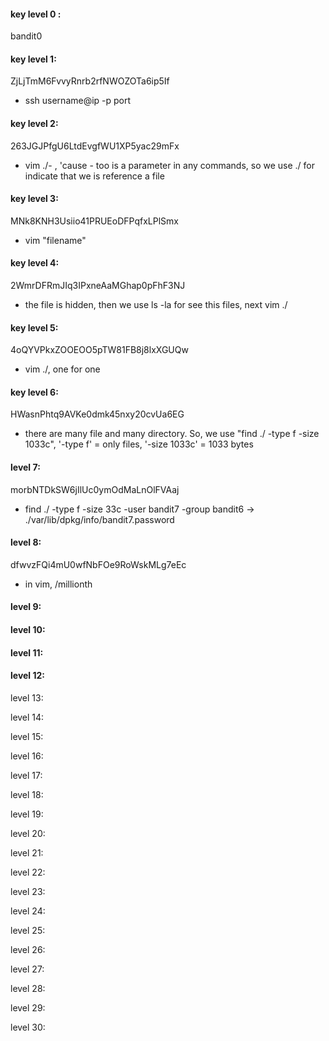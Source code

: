 #### key level 0 : 
bandit0


#### key level 1:
ZjLjTmM6FvvyRnrb2rfNWOZOTa6ip5If

- ssh username@ip -p port


#### key level 2:
263JGJPfgU6LtdEvgfWU1XP5yac29mFx

- vim ./-  , 'cause - too is a parameter in any commands, so we use ./ for indicate that we is reference a file

#### key level 3:
MNk8KNH3Usiio41PRUEoDFPqfxLPlSmx

- vim "filename"

#### key level 4:
2WmrDFRmJIq3IPxneAaMGhap0pFhF3NJ

- the file is hidden, then we use ls -la for see this files, next vim ./<file>


#### key level 5:
4oQYVPkxZOOEOO5pTW81FB8j8lxXGUQw

- vim ./<file>, one for one

#### key level 6:
HWasnPhtq9AVKe0dmk45nxy20cvUa6EG

- there are many file and many directory. So, we use "find ./ -type f -size 1033c", '-type f' = only files, '-size 1033c' = 1033 bytes

#### level 7:
morbNTDkSW6jIlUc0ymOdMaLnOlFVAaj

- find ./ -type f -size 33c -user bandit7 -group bandit6 -> ./var/lib/dpkg/info/bandit7.password

#### level 8:
dfwvzFQi4mU0wfNbFOe9RoWskMLg7eEc

- in vim, /millionth
#### level 9:

#### level 10:

#### level 11:

#### level 12:

level 13:

level 14:

level 15:

level 16:

level 17:

level 18:

level 19:

level 20:

level 21:

level 22:

level 23:

level 24:

level 25:

level 26:

level 27:

level 28:

level 29:

level 30:
